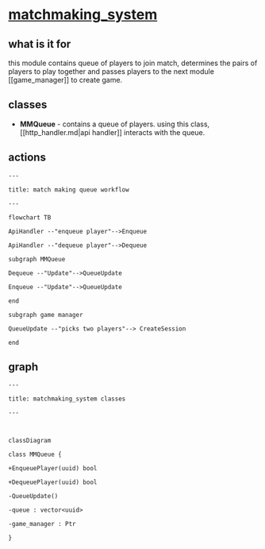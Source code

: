 # [matchmaking_system](https://github.com/LeeDoor/hex_chess_backend/tree/main/src/matchmaking_system)
## what is it for
this module contains queue of players to join match, determines the pairs of players to play together and passes players to the next module [[game_manager]] to create game.
##  classes
* **MMQueue** - contains a queue of players. using this class, [[http_handler.md|api handler]] interacts with the queue.
## actions
```mermaid
---

title: match making queue workflow

---

flowchart TB

ApiHandler --"enqueue player"-->Enqueue

ApiHandler --"dequeue player"-->Dequeue

subgraph MMQueue

Dequeue --"Update"-->QueueUpdate

Enqueue --"Update"-->QueueUpdate

end

subgraph game manager

QueueUpdate --"picks two players"--> CreateSession

end
```

## graph
```mermaid
---

title: matchmaking_system classes

---

  

classDiagram

class MMQueue {

+EnqueuePlayer(uuid) bool

+DequeuePlayer(uuid) bool

-QueueUpdate()

-queue : vector<uuid>

-game_manager : Ptr

}
```